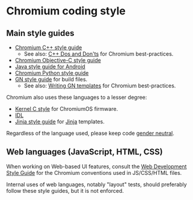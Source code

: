 # Chromium coding style

## Main style guides

  * [Chromium C++ style guide](c++/c++.md)
    * See also: [C++ Dos and Don'ts](c++/c++-dos-and-donts.md) for Chromium best-practices.
  * [Chromium Objective-C style guide](objective-c/objective-c.md)
  * [Java style guide for Android](java/java.md)
  * [Chromium Python style guide](python/python.md)
  * [GN style guide](https://gn.googlesource.com/gn/+/master/docs/style_guide.md) for build files.
    * See also: [Writing GN templates](../build/docs/writing_gn_templates.md) for Chromium best-practices.

Chromium also uses these languages to a lesser degree:

  * [Kernel C style](https://www.kernel.org/doc/html/latest/process/coding-style.html) for ChromiumOS firmware.
  * [IDL](https://sites.google.com/a/chromium.org/dev/blink/webidl#TOC-Style)
  * [Jinja style guide](https://sites.google.com/a/chromium.org/dev/developers/jinja#TOC-Style) for [Jinja](https://sites.google.com/a/chromium.org/dev/developers/jinja) templates.

Regardless of the language used, please keep code [gender neutral](gender_neutral_code.md).

## Web languages (JavaScript, HTML, CSS)

When working on Web-based UI features, consult the [Web Development Style Guide](web/web.md) for the Chromium conventions used in JS/CSS/HTML files.

Internal uses of web languages, notably "layout" tests, should preferably follow these style guides, but it is not enforced.
